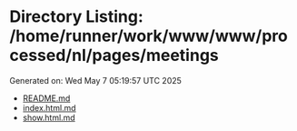 # Directory Listing: /home/runner/work/www/www/processed/nl/pages/meetings
Generated on: Wed May  7 05:19:57 UTC 2025

- [README.md](README.md)
- [index.html.md](index.html.md)
- [show.html.md](show.html.md)
